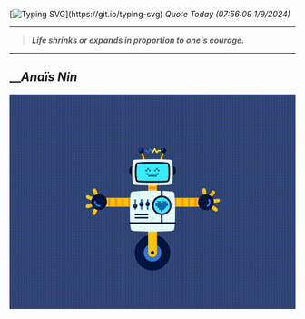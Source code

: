 [![Typing SVG](https://readme-typing-svg.herokuapp.com?font=Press+Start+2P&color=C2F784&size=35&width=900&height=100&lines=Hello+World%2C+I'm+Hung+!)](https://git.io/typing-svg) 
_Quote Today (07:56:09 1/9/2024)_
___
>**_Life shrinks or expands in proportion to one's courage._**
___

## __**_Anaïs Nin_**

![RobotDance](src/assets/images/robot-dancing-dribble.gif?style=center)
